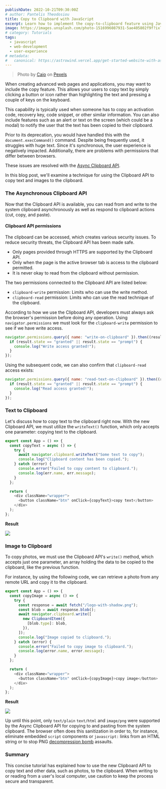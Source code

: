 ```yaml
---
publishDate: 2022-10-21T09:30:00Z
# author: Pantelis Theodosiou
title: Copy to Clipboard with JavaScript
excerpt: Learn how to implement the copy-to-clipboard feature using JavaScript, enabling users to easily copy text with a simple click of a button or icon.
image: https://images.unsplash.com/photo-1516996087931-5ae405802f9f?ixlib=rb-4.0.3&ixid=M3wxMjA3fDB8MHxwaG90by1wYWdlfHx8fGVufDB8fHx8fA%3D%3D&auto=format&fit=crop&w=2070&q=80
# category: Tutorials
tags:
  - javascript
  - web-development
  - user-experience
# metadata:
#   canonical: https://astrowind.vercel.app/get-started-website-with-astro-tailwind-css
---
```


> Photo by [Caio](https://www.pexels.com/@caio/) on [Pexels](https://www.pexels.com/photo/black-frame-wayfarer-sunglasses-on-white-notebook-229820/)

When creating advanced web pages and applications, you may want to include the copy feature. This allows your users to copy text by simply clicking a button or icon rather than highlighting the text and pressing a couple of keys on the keyboard.

This capability is typically used when someone has to copy an activation code, recovery key, code snippet, or other similar information. You can also include features such as an alert or text on the screen (which could be a modal) to notify the user that the text has been copied to their clipboard.

Prior to its deprecation, you would have handled this with the `document.execCommand()` command. Despite being frequently used, it struggles with huge text. Since it's synchronous, the user experience is negatively impacted. Additionally, there are problems with permissions that differ between browsers.

These issues are resolved with the [Async Clipboard API](https://developer.mozilla.org/en-US/docs/Web/API/Clipboard_API).

In this blog post, we'll examine a technique for using the Clipboard API to copy text and images to the clipboard.

### The Asynchronous Clipboard API

Now that the Clipboard API is available, you can read from and write to the system clipboard asynchronously as well as respond to clipboard actions (cut, copy, and paste).

#### Clipboard API permissions

The clipboard can be accessed, which creates various security issues. To reduce security threats, the Clipboard API has been made safe.

* Only pages provided through HTTPS are supported by the Clipboard API.
* Only when the page is the active browser tab is access to the clipboard permitted.
* It is never okay to read from the clipboard without permission.

The two permissions connected to the Clipboard API are listed below:

* `clipboard-write` permission: Limits who can use the write method.
* `clipboard-read` permission: Limits who can use the read technique of the clipboard.

According to how we use the Clipboard API, developers must always ask the browser's permission before doing any operation. Using `navigator.permissions` we must look for the `clipboard-write` permission to see if we have write access.

```js
navigator.permissions.query({ name: "write-on-clipboard" }).then((result) => {
  if (result.state == "granted" || result.state == "prompt") {
    console.log("Write access granted!");
  }
});
```

Using the subsequent code, we can also confirm that `clipboard-read` access exists:

```js
navigator.permissions.query({ name: "read-text-on-clipboard" }).then((result) => {
  if (result.state == "granted" || result.state == "prompt") {
    console.log("Read access granted!");
  }
});
```

### Text to Clipboard

Let's discuss how to copy text to the clipboard right now. With the new Clipboard API, we must utilize the `writeText()` function, which only accepts one parameter: copying text to the clipboard.

```js
export const App = () => {
  const copyText = async () => {
    try {
      await navigator.clipboard.writeText("Some text to copy");
      console.log("Clipboard content has been copied.");
    } catch (error) {
      console.error("Failed to copy content to clipboard.");
      console.log(err.name, err.message);
    }
  };

  return (
    <div className="wrapper">
      <button className="btn" onClick={copyText}>copy text</button>
    </div>
  );
};
```

**Result**

![](https://pantelis.theodosiou.me/assets/static/copy-text.3b38e07.f96ee7e315d28db1d031906200970c5b.gif)

### Image to Clipboard

To copy photos, we must use the Clipboard API's `write()` method, which accepts just one parameter, an array holding the data to be copied to the clipboard, like the previous function.

For instance, by using the following code, we can retrieve a photo from any remote URL and copy it to the clipboard.

```js
export const App = () => {
  const copyImage = async () => {
    try {
      const response = await fetch("/logo-with-shadow.png");
      const blob = await response.blob();
      await navigator.clipboard.write([
        new ClipboardItem({
          [blob.type]: blob,
        }),
      ]);
      console.log("Image copied to clipboard.");
    } catch (error) {
      console.error("Failed to copy image to clipboard.");
      console.log(error.name, error.message);
    }
  };

  return (
    <div className="wrapper">
      <button className="btn" onClick={copyImage}>copy image</button>
    </div>
  );
};
```

**Result**

![](https://pantelis.theodosiou.me/assets/static/copy-image.3b38e07.247c57fce916df025ea8ffc3b722cc40.gif)

Up until this point, only `text/plain` `text/html` and `image/png` were supported by the Async Clipboard API for copying to and pasting from the system clipboard. The browser often does this sanitization in order to, for instance, eliminate embedded `script` components or `javascript:` links from an HTML string or to stop PNG [decompression bomb](https://en.wikipedia.org/wiki/Zip_bomb) assaults.

### Summary

This concise tutorial has explained how to use the new Clipboard API to copy text and other data, such as photos, to the clipboard. When writing to or reading from a user's local computer, use caution to keep the process secure and transparent.